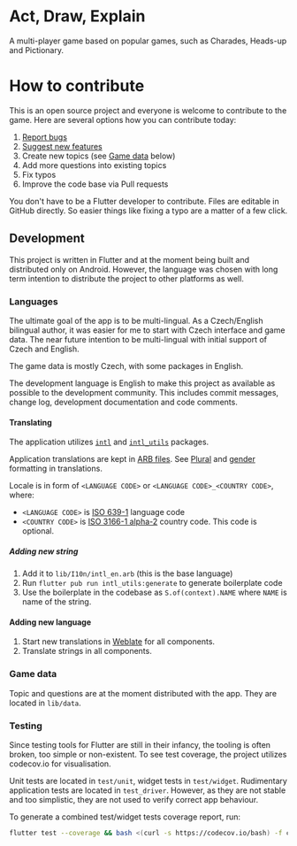 # Act, Draw, Explain

A multi-player game based on popular games, such as Charades, Heads-up and Pictionary.

# How to contribute

This is an open source project and everyone is welcome to contribute to the game. Here are several options how you can contribute today:

1. [Report bugs](https://github.com/radeklat/act-draw-explain/issues/new/choose)
2. [Suggest new features](https://github.com/radeklat/act-draw-explain/issues/new/choose)
3. Create new topics (see [Game data](#game-data) below)
4. Add more questions into existing topics
5. Fix typos
6. Improve the code base via Pull requests

You don't have to be a Flutter developer to contribute. Files are editable in GitHub directly. So easier things like fixing a typo are a matter of a few click.

## Development

This project is written in Flutter and at the moment being built and distributed only on Android. However, the language was chosen with long term intention to distribute the project to other platforms as well.

### Languages

The ultimate goal of the app is to be multi-lingual. As a Czech/English bilingual author, it was easier for me to start with Czech interface and game data. The near future intention to be multi-lingual with initial support of Czech and English.

The game data is mostly Czech, with some packages in English.

The development language is English to make this project as available as possible to the development community. This includes commit messages, change log, development documentation and code comments.

#### Translating

The application utilizes [`intl`](https://pub.dev/packages/intl) and [`intl_utils`](https://pub.dev/packages/intl_utils) packages.

Application translations are kept in [ARB files](https://github.com/google/app-resource-bundle/wiki/ApplicationResourceBundleSpecification). See [Plural](https://support.crowdin.com/icu-message-syntax/#plural) and [gender](https://support.crowdin.com/icu-message-syntax/#select) formatting in translations.

Locale is in form of `<LANGUAGE CODE>` or `<LANGUAGE CODE>_<COUNTRY CODE>`, where:
* `<LANGUAGE CODE>` is [ISO 639-1](https://en.wikipedia.org/wiki/List_of_ISO_639-1_codes) language code
* `<COUNTRY CODE>` is [ISO 3166-1 alpha-2](https://en.wikipedia.org/wiki/ISO_3166-1_alpha-2#Officially_assigned_code_elements) country code. This code is optional.

##### Adding new string

1. Add it to `lib/I10n/intl_en.arb` (this is the base language)
2. Run `flutter pub run intl_utils:generate` to generate boilerplate code
3. Use the boilerplate in the codebase as `S.of(context).NAME` where `NAME` is name of the string.

#### Adding new language

1. Start new translations in [Weblate](https://weblate.lat.sk/projects/act-draw-explain/) for all components.
2. Translate strings in all components.

### Game data

Topic and questions are at the moment distributed with the app. They are located in `lib/data`.

### Testing

Since testing tools for Flutter are still in their infancy, the tooling is often broken, too simple or non-existent. To see test coverage, the project utilizes codecov.io for visualisation.

Unit tests are located in `test/unit`, widget tests in `test/widget`. Rudimentary application tests are located in `test_driver`. However, as they are not stable and too simplistic, they are not used to verify correct app behaviour.

To generate a combined test/widget tests coverage report, run:

```bash
flutter test --coverage && bash <(curl -s https://codecov.io/bash) -f coverage/lcov.info
```